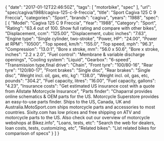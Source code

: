 {
    "date": "2017-01-12T22:46:50Z",
    "tags": [
        "motorbike",
        "spec"
    ],
    "url": "spec\/cagiva\/1988\/cagiva-125-c-9-freccia",
    "title": "Sport Cagiva 125 C 9 Freccia",
    "categories": "Sport",
    "brands": "cagiva",
    "years": "1988",
    "spec": [
        {
            "Model": "Cagiva 125 C 9 Freccia",
            "Year": "1988",
            "Category": "Sport",
            "Rating": "63.4 out of 100. Show full rating and compare with other bikes",
            "Displacement, ccm": "125.00",
            "Displacement, cubic inches": "7.63",
            "Engine type": "Single cylinder, two-stroke",
            "Power, HP": "24.00",
            "Power at RPM": "10500",
            "Top speed, km\/h": "155.0",
            "Top speed, mph": "96.3",
            "Compression": "13.0:1",
            "Bore x stroke, mm": "56.0 x 50.6",
            "Bore x stroke, inches": "2.2 x 2.0",
            "Fuel control": "Membrane & variable discharge openings",
            "Cooling system": "Liquid",
            "Gearbox": "6-speed",
            "Transmission type,final drive": "Chain",
            "Front tyre": "100\/80-16",
            "Rear tyre": "120\/80-17",
            "Front brakes": "Single disc",
            "Rear brakes": "Single disc",
            "Weight incl. oil, gas, etc, kg": "138.0",
            "Weight incl. oil, gas, etc, pounds": "304.2",
            "Fuel capacity, litres": "16.00",
            "Fuel capacity, gallons": "4.23",
            "Insurance costs": "Get estimated US insurance cost with a quote from Allstate Motorcycle Insurance",
            "Parts finder": "Chaparral provides online schematics & OEM parts for the US.   Motorcycle Superstore provides an easy-to-use parts finder. Ships to the US, Canada, UK and Australia.MotoSport.com ships motorcycle parts and accessories to most countries.    Sixity.com has low prices and free shipping on ATV and motorcycle parts to the US. Also check out our overview of motorcycle webshops at Bikez.info",
            "Loans, tests, etc": "Search the web for dealers, loan costs, tests, customizing, etc",
            "Related bikes": "List related bikes for comparison of specs"
        }
    ]
}